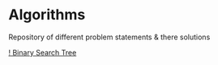 # Algorithms
Repository of different problem statements &amp; there solutions

[! Binary Search Tree](BinarySearchTree.gif)
